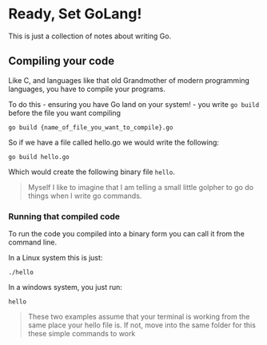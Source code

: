 # Ready, Set GoLang!

This is just a collection of notes about writing Go.

## Compiling your code

Like C, and languages like that old Grandmother of modern programming languages, you have to compile your programs.

To do this - ensuring you have Go land on your system! - you write ```go build``` before the file you want compiling

```
go build {name_of_file_you_want_to_compile}.go
```

So if we have a file called hello.go we would write the following:

```
go build hello.go
```

Which would create the following binary file ```hello```.

> Myself I like to imagine that I am telling a small little golpher to go do things when I write go commands.

### Running that compiled code

To run the code you compiled into a binary form you can call it from the command line.

In a Linux system this is just:

```
./hello
```

In a windows system,  you just run:

```
hello
```

> These two examples assume that your terminal is working from the same place your hello file is. If not, move into the same folder for this these simple commands to work